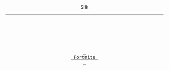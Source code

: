  <div align = center>
Silk </h3>
</h3 style="text-align: center;" markdown="1"> 
  
------------------------------------------

<br>
<br>
<br>
<br>
<br>

[<kbd> <br> Fortnite <br> </kbd>][KBD]
</div>
<br>
<br>

[KBD]: sd.md
[#]: #
